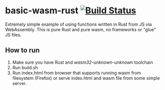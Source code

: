 # basic-wasm-rust [![Build Status](https://travis-ci.org/arthrp/basic-wasm-rust.svg?branch=master)](https://travis-ci.org/arthrp/basic-wasm-rust)
Extremely simple example of using functions written in Rust from JS via WebAssembly. This is pure Rust and pure wasm, no frameworks or "glue" JS files.

## How to run

1. Make sure you have Rust and *wasm32-unknown-unknown* toolchain
2. Run build.sh
3. Run index.html from browser that supports running wasm from filesystem (Firefox) or serve index.html and wasm file from some simple server.
